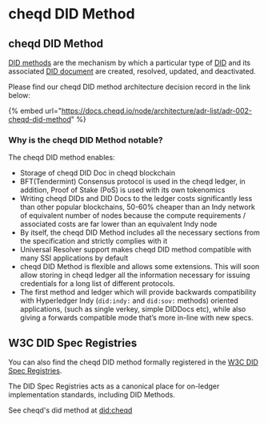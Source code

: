 # cheqd DID Method

## cheqd DID Method

[DID methods](https://www.w3.org/TR/did-core/#dfn-did-methods) are the mechanism by which a particular type of [DID](https://www.w3.org/TR/did-core/#dfn-decentralized-identifiers) and its associated [DID document](https://www.w3.org/TR/did-core/#dfn-did-documents) are created, resolved, updated, and deactivated.

Please find our cheqd DID method architecture decision record in the link below:

{% embed url="https://docs.cheqd.io/node/architecture/adr-list/adr-002-cheqd-did-method" %}

### Why is the cheqd DID Method notable?

The cheqd DID method enables:

* Storage of cheqd DID Doc in cheqd blockchain
* BFT(Tendermint) Consensus protocol is used in the cheqd ledger, in addition, Proof of Stake (PoS) is used with its own tokenomics
* Writing cheqd DIDs and DID Docs to the ledger costs significantly less than other popular blockchains, 50-60% cheaper than an Indy network of equivalent number of nodes because the compute requirements / associated costs are far lower than an equivalent Indy node
* By itself, the cheqd DID Method includes all the necessary sections from the specification and strictly complies with it
* Universal Resolver support makes cheqd DID method compatible with many SSI applications by default
* cheqd DID Method is flexible and allows some extensions. This will soon allow storing in cheqd ledger all the information necessary for issuing credentials for a long list of different protocols.
* The first method and ledger which will provide backwards compatibility with Hyperledger Indy (`did:indy:` and `did:sov:` methods) oriented applications, (such as single verkey, simple DIDDocs etc), while also giving a forwards compatible mode that’s more in-line with new specs.

## W3C DID Spec Registries

You can also find the cheqd DID method formally registered in the [W3C DID Spec Registries](https://www.w3.org/TR/did-spec-registries/). 

The DID Spec Registries acts as a canonical place for on-ledger implementation standards, including DID Methods.  

See cheqd's did method at [did:cheqd](https://github.com/w3c/did-test-suite/blob/main/packages/did-core-test-server/suites/implementations/did-cheqd.json)